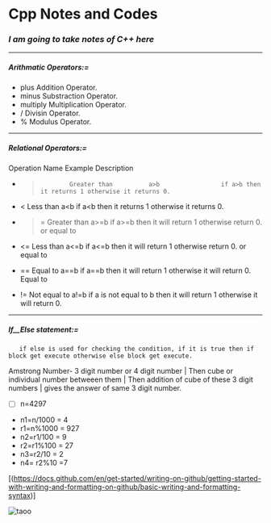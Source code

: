 #  Cpp Notes and Codes

### _**I am going to take notes of C++ here**_
-------------------------------------------------------------------------
#####  _**Arithmatic Operators:=**_
-    plus          Addition Operator.
-    minus          Substraction Operator.
-    multiply          Multiplication Operator.
-    /          Divisin Operator.
-    %          Modulus Operator.

--------------------------------------------------------------------------
##### _**Relational Operators:=**_
Operation        Name              Example              Description
-  >             Greater than          a>b                 if a>b then it returns 1 otherwise it returns 0.

- <             Less than             a<b                 if a<b then it returns 1 otherwise it returns 0.

- >=            Greater than          a>=b                if a>=b then it will return 1 otherwise return 0.
              or equal to
 
- <=            Less than             a<=b                if a<=b then it will return 1 otherwise return 0.
              or equal to   

- ==            Equal to              a==b                if a==b then it will return 1 otherwise it will return 0.
              Equal to         

- !=            Not equal to          a!=b                if a is not equal to b then it will return 1 otherwise it will return 0.

------------------------------------------------------------------------

##### _**If__Else statement:=**_
       if else is used for checking the condition, if it is true then if block get execute otherwise else block get execute.
       
Amstrong Number- 3 digit number or 4 digit number | Then cube or individual number betweeen them | Then addition of cube of these 3 digit numbers | gives the answer of same 3 digit number.

- [ ] n=4297
- n1=n/1000    = 4
- r1=n%1000    = 927
- n2=r1/100    = 9
- r2=r1%100    = 27
- n3=r2/10     = 2
- n4= r2%10    =7

[(https://docs.github.com/en/get-started/writing-on-github/getting-started-with-writing-and-formatting-on-github/basic-writing-and-formatting-syntax)]


![taoo](https://user-images.githubusercontent.com/62470301/190870650-c1e368a0-2da5-4e52-86c3-039a3bb1a364.jpg)

